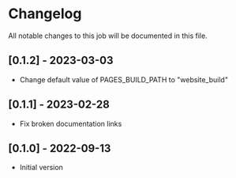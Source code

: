 # Changelog
All notable changes to this job will be documented in this file.

## [0.1.2] - 2023-03-03
* Change default value of PAGES_BUILD_PATH to "website_build"

## [0.1.1] - 2023-02-28
* Fix broken documentation links

## [0.1.0] - 2022-09-13
* Initial version